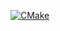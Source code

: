 [![CMake](https://github.com/vas-dav/c-memory/actions/workflows/cmake.yml/badge.svg)](https://github.com/vas-dav/c-memory/actions/workflows/cmake.yml)

